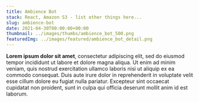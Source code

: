 ```yaml
---
title: Ambience Bot
stack: React, Amazon S3 - list other things here...
slug: ambience-bot
date: 2021-04-30T00:00:00+00:00
thumbnail: ../images/thumbs/ambience_bot_500.png
featuredImg: ../images/featured/ambience_bot_detail.png
---
```


**Lorem ipsum dolor sit amet**, consectetur adipiscing elit, sed do eiusmod tempor incididunt ut labore et dolore magna aliqua. Ut enim ad minim veniam, quis nostrud exercitation ullamco laboris nisi ut aliquip ex ea commodo consequat. Duis aute irure dolor in reprehenderit in voluptate velit esse cillum dolore eu fugiat nulla pariatur. Excepteur sint occaecat cupidatat non proident, sunt in culpa qui officia deserunt mollit anim id est laborum.